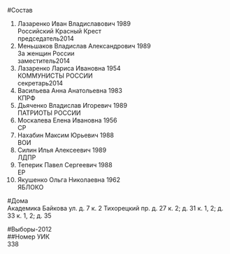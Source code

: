 #Состав  
1. Лазаренко Иван Владиславович 1989  
    Российский Красный Крест  
    председатель2014  
2. Меньшаков Владислав Александрович 1989  
    За женщин России  
    заместитель2014  
3. Лазаренко Лариса Ивановна 1954  
    КОММУНИСТЫ РОССИИ  
    секретарь2014  
4. Васильева Анна Анатольевна 1983  
    КПРФ  
5. Дьяченко Владислав Игоревич 1989  
    ПАТРИОТЫ РОССИИ  
6. Москалева Елена Ивановна 1956  
    СР  
7. Нахабин Максим Юрьевич 1988  
    ВОИ  
8. Силин Илья Алексеевич 1989  
    ЛДПР  
9. Теперик Павел Сергеевич 1988  
    ЕР  
10. Якушенко Ольга Николаевна 1962  
    ЯБЛОКО  

#Дома  
Академика Байкова ул. д. 7 к. 2 Тихорецкий пр. д. 27 к. 2; д. 31 к. 1, 2; д. 33 к. 1, 2; д. 35  
  
#Выборы-2012  
##Номер УИК  
338  
